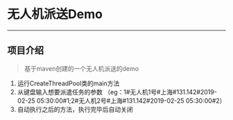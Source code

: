 
# 无人机派送Demo

------
## 项目介绍
> 基于maven创建的一个无人机派送的demo

 1. 运行CreateThreadPool类的main方法
 2. 从键盘输入想要派遣任务的参数
    （eg：1#无人机1号#上海#131.142#2019-02-25 05:30:00#1;2#无人机2号#上海#131.142#2019-02-25 	05:30:00#2）
 3. 自动执行之后的方法，执行完毕后自动关闭